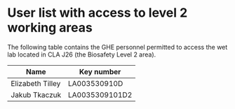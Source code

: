 # User list with access to level 2 working areas

The following table contains the GHE personnel permitted to access the wet lab located in CLA J26 (the Biosafety Level 2 area).

| Name             | Key number     |
| ---------------- | -------------- |
| Elizabeth Tilley | LA003530910D   |
| Jakub Tkaczuk    | LA0035309101D2 |